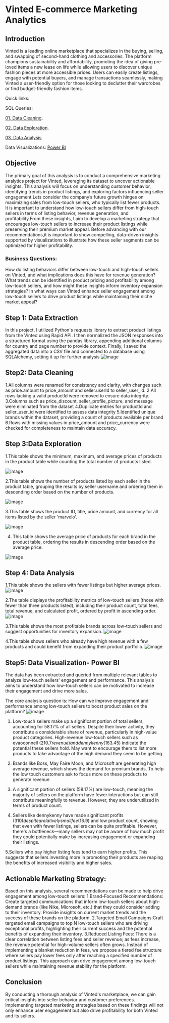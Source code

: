 # Vinted E-commerce Marketing Analytics

## Introduction
Vinted is a leading online marketplace that specializes in the buying, selling, and swapping of second-hand clothing and accessories. The platform champions sustainability and affordability, promoting the idea of giving pre-loved items a new lease on life while allowing users to discover unique fashion pieces at more accessible prices. Users can easily create listings, engage with potential buyers, and manage transactions seamlessly, making Vinted a user-friendly option for those looking to declutter their wardrobes or find budget-friendly fashion items.

Quick links:

SQL Queries:

[01. Data Cleaning](https://github.com/adhiraammu/Market_Analysis_Vinted/blob/main/Data_Cleaning.sql).

[02. Data Exploration](https://github.com/adhiraammu/Market_Analysis_Vinted/blob/main/Data_Exploration.sql).

[03. Data Analysis](https://github.com/adhiraammu/Market_Analysis_Vinted/blob/main/Data_Analysis.sql).

Data Visualizations: [Power BI](https://app.powerbi.com/view?r=eyJrIjoiNjE0YTdmMTYtOTBiNy00OTBkLWEzODgtMTg1MzdlZmI1ZGJkIiwidCI6ImVlMmQ2ZDcyLTk1MzUtNDI0Mi1hMDc3LWFjZjE4NTc4MmY5YiIsImMiOjF9)

## Objective
The primary goal of this analysis is to conduct a comprehensive marketing analytics project for Vinted, leveraging its dataset to uncover actionable insights. This analysis will focus on understanding customer behavior, identifying trends in product listings, and exploring factors influencing seller engagement.Lets consider the company’s future growth hinges on maximizing sales from low-touch sellers, who typically list fewer products. It is important to understand how low-touch sellers differ from high-touch sellers in terms of listing behavior, revenue generation, and profitability.From these insights, I aim to develop a marketing strategy that encourages low-touch sellers to increase their product listings while preserving their premium market appeal. Before advancing with our recommendations,it is important to show compelling, data-driven insights supported by visualizations to illustrate how these seller segments can be optimized for higher profitability.

### Business Questions:
How do listing behaviors differ between low-touch and high-touch sellers on Vinted, and what implications does this have for revenue generation?
What trends can be identified in product pricing and profitability among low-touch sellers, and how might these insights inform inventory expansion strategies?
In what ways can Vinted enhance seller engagement among low-touch sellers to drive product listings while maintaining their niche market appeal?

## Step 1: Data Extraction
In this project, I utilized Python's requests library to extract product listings from the Vinted using Rapid API. I then normalized the JSON responses into a structured format using the pandas library, appending additional columns for country and page number to provide context. Finally, I saved the aggregated data into a CSV file and connected to a database using SQLAlchemy, setting it up for further analysis
![image](https://github.com/user-attachments/assets/27106335-27c8-40c7-a267-166414205762)

## Step2: Data Cleaning
1.All columns were renamed for consistency and clarity, with changes such as price.amount to price_amount and seller.userId to seller_user_id.
2.All rows lacking a valid productId were removed to ensure data integrity.
3.Columns such as price_discount, seller_profile_picture, and message were eliminated from the dataset
4.Duplicate entries for productId and seller_user_id were identified to assess data integrity
5.Identified unique brands within the dataset, providing a count of products available per brand
6.Rows with missing values in price_amount and price_currency were checked for completeness to maintain data accuracy.

## Step 3:Data Exploration
 1.This table shows the minimum, maximum, and average prices of products in the product table while counting the total number of products listed.

 ![image](https://github.com/user-attachments/assets/c1f626f5-6bc9-4b6a-b882-674ea03ec1ad)

 2.This table shows the number of products listed by each seller in the product table, grouping the results by seller username and ordering them in descending order based on the number of products.
 
 ![image](https://github.com/user-attachments/assets/afd39265-8874-4eee-8757-86ced3a4ca28)
 
 3.This table shows the product ID, title, price amount, and currency for all items listed by the seller 'marvelo'.
 
 ![image](https://github.com/user-attachments/assets/f8a37d41-cfab-49b1-9f93-4d9f8d2f7aa4)
 
 4. This table shows the average price of products for each brand in the product table, ordering the results in descending order based on the average price.

 ![image](https://github.com/user-attachments/assets/333b890c-3ba9-4b2a-9365-96e50fe7279d)

## Step 4: Data Analysis
 1.This table shows the sellers with fewer listings but higher average prices. 
 ![image](https://github.com/user-attachments/assets/89052890-8427-4f71-8743-853f27b1969e)

 2.The table displays the profitability metrics of low-touch sellers (those with fewer than three products listed), including their product count, total fees, total revenue, and calculated profit, ordered by profit in ascending order.
 ![image](https://github.com/user-attachments/assets/f5a122af-f9c1-43e5-8592-5b93fcdbe982)

 3.This table shows the most profitable brands across low-touch sellers and suggest opportunities for inventory expansion.
 ![image](https://github.com/user-attachments/assets/d4a3d7f7-e9ae-4ae9-b4c7-9de482bceb2e)

 4.This table shows sellers who already have high revenue with a few products and could benefit from expanding their product portfolio.
 ![image](https://github.com/user-attachments/assets/807f3b1c-f210-496c-8c4d-3b33b8e94c56)
 

## Step5: Data Visualization- Power BI

The data has been extracted and queried from multiple relevant tables to analyze low-touch sellers' engagement and performance. This analysis aims to understand how low-touch sellers can be motivated to increase their engagement and drive more sales.

The core analysis question is: How can we improve engagement and performance among low-touch sellers to boost product sales on the platform?
![image](https://github.com/user-attachments/assets/9a680493-2742-4eb7-ae73-7b1177b53a86)

1. Low-touch sellers make up a significant portion of total sellers, accounting for 58.17% of all sellers. Despite their lower activity, they contribute a considerable share of revenue, particularly in high-value product categories. High-revenue low-touch sellers such as evaoconnell ($210.7 revenue) and dennykenny ($163.45) indicate the potential these sellers hold. May want to encourage them to list more products to take advantage of the high demand they seem to be getting. 

2. Brands like Boss, May Faire Moon, and Microsoft are generating high average revenue, which shows the demand for premium brands. To help the low touch customers ask to focus more on these products to generate revenue

3. A significant portion of sellers (58.17%) are low-touch, meaning the majority of sellers on the platform have fewer interactions but can still contribute meaningfully to revenue. However, they are underutilized in terms of product count.

4. Sellers like dennykenny have made significant profits ($310) despite a relatively small fee ($16.9) and low product count, showing that even with fewer listings, sellers can be quite profitable. However, there's a bottleneck—many sellers may not be aware of how much profit they could potentially make by increasing engagement or expanding their listings.

5.Sellers who pay higher listing fees tend to earn higher profits. This suggests that sellers investing more in promoting their products are reaping the benefits of increased visibility and higher sales.

## Actionable Marketing Strategy:
Based on this analysis, several recommendations can be made to help drive engagement among low-touch sellers:
 1.Brand-Focused Recommendations: Create targeted communications that inform low-touch sellers about high-demand brands (like Nike, Microsoft, etc.) that they could consider adding to their inventory. Provide insights on current market trends and the success of these brands on the platform.
 2.Targeted Email Campaigns:Craft targeted email campaigns to top N low-touch sellers who are driving exceptional profits, highlighting their current success and the potential benefits of expanding their inventory. 
3.Reduced Listing Fees: There is a clear correlation between listing fees and seller revenue; as fees increase, the revenue potential for high-volume sellers often grows. Instead of implementing a blanket reduction in fees, we propose a tiered fee structure where sellers pay lower fees only after reaching a specified number of product listings. This approach can drive engagement among low-touch sellers while maintaining revenue stability for the platform.

## Conclusion
By conducting a thorough analysis of Vinted's marketplace, we can gain critical insights into seller behavior and customer preferences. Implementing targeted marketing strategies based on these findings will not only enhance user engagement but also drive profitability for both Vinted and its sellers. 










